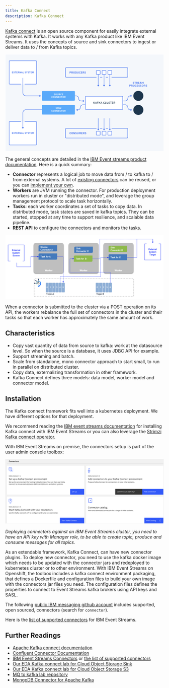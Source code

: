 ```yaml
---
title: Kafka Connect
description: Kafka Connect
---
```


[Kafka connect](https://kafka.apache.org/documentation/#connect) is an open source component for easily integrate external systems with Kafka. It works with any Kafka product like IBM Event Streams. It uses the concepts of source and sink connectors to ingest or deliver data to / from  Kafka topics.

![Kafka component](./images/kafka-components.png)

The general concepts are detailed in the [IBM Event streams product documentation](https://ibm.github.io/event-streams/connecting/connectors/). Here is a quick summary:

* **Connector** represents a logical job to move data from / to kafka  to / from external systems. A lot of [existing connectors](https://ibm.github.io/event-streams/connectors/) can be reused, or you can [implement your own](https://kafka.apache.org/documentation/#connect_development).
* **Workers** are JVM running the connector. For production deployment workers run in cluster or "distributed mode", and leverage the group management protocol to scale task horizontally.
* **Tasks**: each worker coordinates a set of tasks to copy data. In distributed mode, task states are saved in kafka topics. They can be started, stopped at any time to support resilience, and scalable data pipeline.
* **REST API** to configure the connectors and monitors the tasks.

![Connectors and tasks](./images/connector-tasks.png)

When a connector is submitted to the cluster via a POST operation on its API, the workers rebalance the full set of connectors in the cluster and their tasks so that each worker has approximately the same amount of work.

## Characteristics

* Copy vast quantity of data from source to kafka: work at the datasource level. So when the source is a database, it uses JDBC API for example.
* Support streaming and batch.
* Scale from standalone, mono connector approach to start small, to run in parallel on distributed cluster.
* Copy data, externalizing transformation in other framework.
* Kafka Connect defines three models: data model, worker model and connector model.

## Installation

The  Kafka connect framework fits well into a kubernetes deployment. We have different options for that deployment.

We recommend reading the [IBM  event streams documentation](https://ibm.github.io/event-streams/connecting/setting-up-connectors/) for installing Kafka connect with IBM Event Streams or you can also leverage the [Strimzi Kafka connect operator](https://strimzi.io/docs/0.18.0/#kafka-connect-str).

With IBM Event Streams on premise, the connectors setup is part of the user admin console toolbox:

![Event Streams connector](./images/es-connectors.png)

*Deploying connectors against an IBM Event Streams cluster, you need to have an API key with Manager role, to be able to create topic, produce and consume messages for all topics.*

As an extendable framework, Kafka Connect, can have new connector plugins. To deploy new connector, you need to use the kafka docker image which needs to be updated with the connector jars and redeployed to kubernetes cluster or to other environment. With IBM Event Streams on Openshift, the toolbox includes a kafka connect environment packaging, that defines a Dockerfile and configuration files to build your own image with the connectors jar files you need. The configuration files defines the properties to connect to Event Streams kafka brokers using API keys and SASL.

The following [public IBM messaging github account](https://github.com/ibm-messaging) includes supported, open sourced, connectors (search for `connector`).

Here is the [list of supported connectors](https://ibm.github.io/event-streams/connectors/) for IBM Event Streams.


## Further Readings

* [Apache Kafka connect documentation](https://kafka.apache.org/documentation/#connect)
* [Confluent Connector Documentation](https://docs.confluent.io/current/connect/index.html)
* [IBM Event Streams Connectors](https://ibm.github.io/event-streams/connecting/connectors/) or [the list of supported connectors](https://ibm.github.io/event-streams/connectors/)
* [Our EDA Kafka connect lab for Cloud Object Storage Sink](https://ibm-cloud-architecture.github.io/refarch-eda/use-cases/connect-cos/)
* [Our EDA Kafka connect lab for Cloud Object Storage S3](https://ibm-cloud-architecture.github.io/refarch-eda/use-cases/connect-s3/)
* [MQ to kafka lab repository](https://github.com/ibm-cloud-architecture/eda-lab-mq-to-kafka)
* [MongoDB Connector for Apache Kafka](https://github.com/mongodb/mongo-kafka)
